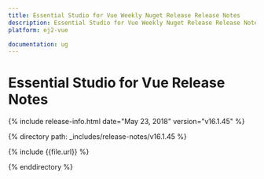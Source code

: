 ```yaml
---
title: Essential Studio for Vue Weekly Nuget Release Release Notes  
description: Essential Studio for Vue Weekly Nuget Release Release Notes  
platform: ej2-vue

documentation: ug
---
```


# Essential Studio for  Vue  Release Notes  

{% include release-info.html date="May 23, 2018"  version="v16.1.45" %} 

{% directory path: _includes/release-notes/v16.1.45 %}

{% include {{file.url}} %}

{% enddirectory %}
